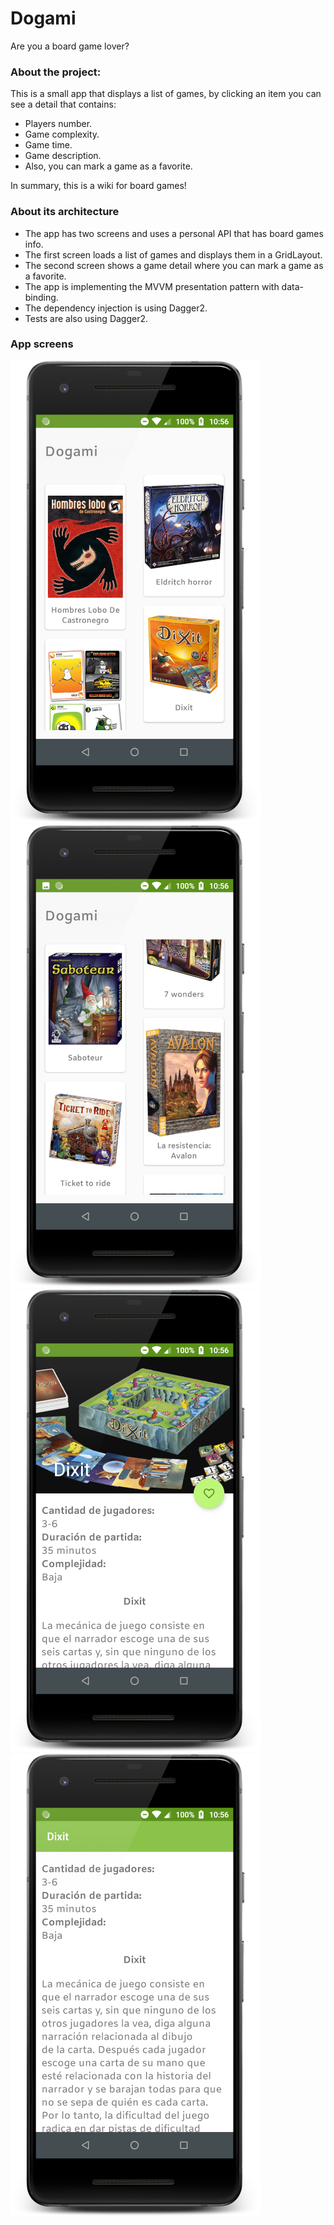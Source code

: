 Dogami
======

Are you a board game lover?

### About the project:

This is a small app that displays a list of games, by clicking an item you can see a detail that contains:
- Players number.
- Game complexity.
- Game time.
- Game description.
- Also, you can mark a game as a favorite.
 
In summary, this is a wiki for board games!  

### About its architecture 

- The app has two screens and uses a personal API that has board games info.
- The first screen loads a list of games and displays them in a GridLayout.
- The second screen shows a game detail where you can mark a game as a favorite.
- The app is implementing the MVVM presentation pattern with data-binding.
- The dependency injection is using Dagger2.
- Tests are also using Dagger2.

### App screens

![Screen One](images/ScreenOne.png)
![Screen Two](images/ScreenTwo.png)
![Screen Two](images/ScreenThree.png)
![Screen Two](images/ScreenFour.png)